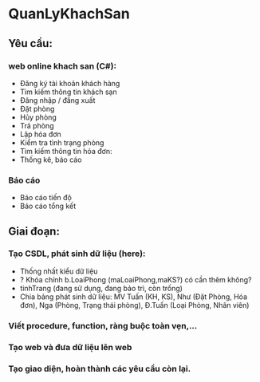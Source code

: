 # QuanLyKhachSan

## Yêu cầu: 
### web online khach san (C#): 
* Đăng ký tài khoản khách hàng
* Tìm kiếm thông tin khách sạn
* Đăng nhập / đăng xuất
* Đặt phòng
* Hủy phòng
* Trả phòng
* Lập hóa đơn
* Kiểm tra tình trạng phòng
* Tìm kiếm thông tin hóa đơn:
* Thống kê, báo cáo
### Báo cáo
* Báo cáo tiến độ
* Báo cáo tổng kết

## Giai đoạn: 
### Tạo CSDL, phát sinh dữ liệu (here): 
* Thống nhất kiểu dữ liệu
* ? Khóa chính b.LoaiPhong (maLoaiPhong,maKS?) có cần thêm không?
* tinhTrang (đang sử dụng, đang bảo trì, còn trống)
* Chia bảng phát sinh dữ liệu: MV Tuấn (KH, KS), Như (Đặt Phòng, Hóa đơn), Nga (Phòng, Trạng thái phòng), Đ.Tuấn (Loại Phòng, Nhân viên)
### Viết procedure, function, ràng buộc toàn vẹn,...
### Tạo web và đưa dữ liệu lên web
### Tạo giao diện, hoàn thành các yêu cầu còn lại.
